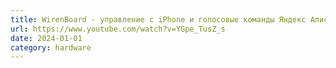 ```yaml
---
title: WirenBoard - управление с iPhone и голосовые команды Яндекс Алиса | SmartoDom, 2021
url: https://www.youtube.com/watch?v=YGpe_TusZ_s
date: 2024-01-01
category: hardware
---
```

